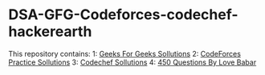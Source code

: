 # DSA-GFG-Codeforces-codechef-hackerearth
This repository contains:
  1: [Geeks For Geeks Sollutions](https://auth.geeksforgeeks.org/user/mkmohtashim/practice/)
  2: [CodeForces Practice Sollutions](https://codeforces.com/profile/mk_mohtashim)
  3: [Codechef Sollutions](https://www.codechef.com/users/mohtashim_mk)
  4: [450 Questions By Love Babar](https://www.youtube.com/redirect?q=https%3A%2F%2Fdrive.google.com%2Ffile%2Fd%2F1FMdN_OCfOI0iAeDlqswCiC2DZzD4nPsb%2Fview%3Fusp%3Dsharing&v=4iFALQ1ACdA&redir_token=QUFFLUhqazhYUnIwU3hJbEVTcWowSUV0VkJWdXZiU1NKd3xBQ3Jtc0ttMEMweWZiUGpQNG54bWIyb0FGZm5zRHNDdmtOckZXZmxfMm92NXJHZC1NcmRJS1FEUlpfcE9hc2VXZnhWQnNPYnNqbkNXZk03eEVUck9sNElvQVRwNVU3bkwxMkNta1VFWjBfYk1XRDhFM1RZbXkyNA%3D%3D&event=video_description)
